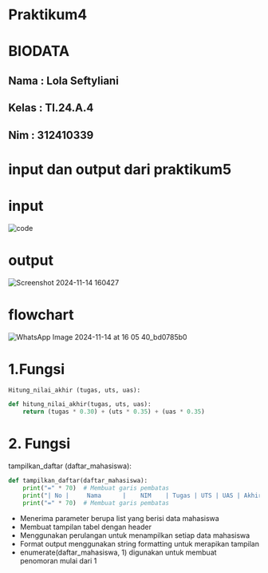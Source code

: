 # Praktikum4

# BIODATA
## Nama  : Lola Seftyliani
## Kelas : TI.24.A.4
## Nim   : 312410339

# input dan output dari praktikum5

# input 

![code](https://github.com/user-attachments/assets/5a2c2a26-4369-41e1-9fb5-b27855d94f24)

# output

![Screenshot 2024-11-14 160427](https://github.com/user-attachments/assets/911fd121-1920-44d3-b805-dbd5c6269046)

# flowchart

![WhatsApp Image 2024-11-14 at 16 05 40_bd0785b0](https://github.com/user-attachments/assets/ce45982a-3c11-4158-8399-6c8f62c33ea9)

# 1.Fungsi
```
Hitung_nilai_akhir (tugas, uts, uas):
```

```python
def hitung_nilai_akhir(tugas, uts, uas):
    return (tugas * 0.30) + (uts * 0.35) + (uas * 0.35)
```

# 2. Fungsi
tampilkan_daftar (daftar_mahasiswa):

```python
def tampilkan_daftar(daftar_mahasiswa):
    print("=" * 70)  # Membuat garis pembatas
    print("| No |     Nama      |    NIM    | Tugas | UTS | UAS | Akhir |")
    print("=" * 70)  # Membuat garis pembatas
```

- Menerima parameter berupa list yang berisi data mahasiswa
- Membuat tampilan tabel dengan header
- Menggunakan perulangan untuk menampilkan setiap data mahasiswa
- Format output menggunakan string formatting untuk merapikan tampilan
- enumerate(daftar_mahasiswa, 1) digunakan untuk membuat penomoran mulai dari 1



